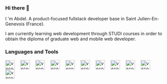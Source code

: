 ### Hi there 👋

I 'm Abdel. A product-focused fullstack developer base in Saint Julien-En-Genevois (France).

I am currently learning web development through STUDI courses in order to obtain the diploma of graduate web and mobile web developer.

### Languages and Tools
<img align="left" alt="vscode icon" width="30px" src="https://cdn.jsdelivr.net/gh/devicons/devicon/icons/html5/html5-original.svg" style="padding-right:15px;" />
<img align="left" alt="vscode icon" width="30px" src="https://cdn.jsdelivr.net/gh/devicons/devicon/icons/css3/css3-original.svg" style="padding-right:15px;" />
<img align="left" alt="vscode icon" width="30px" src="https://cdn.jsdelivr.net/gh/devicons/devicon/icons/sass/sass-original.svg" style="padding-right:15px;" />
<img align="left" alt="vscode icon" width="30px" src="https://cdn.jsdelivr.net/gh/devicons/devicon/icons/javascript/javascript-original.svg" style="padding-right:15px;" />
<img align="left" alt="vscode icon" width="30px" src="https://cdn.jsdelivr.net/gh/devicons/devicon/icons/php/php-original.svg" style="padding-right:15px;" />
<img align="left" alt="vscode icon" width="30px" src="https://cdn.jsdelivr.net/gh/devicons/devicon/icons/react/react-original.svg" style="padding-right:15px;" />
<img align="left" alt="vscode icon" width="30px" src="https://cdn.jsdelivr.net/gh/devicons/devicon/icons/angularjs/angularjs-original.svg" style="padding-right:15px;" />
<img align="left" alt="vscode icon" width="30px" src="https://cdn.jsdelivr.net/gh/devicons/devicon/icons/symfony/symfony-original.svg" style="padding-right:15px;" />
<img align="left" alt="vscode icon" width="30px" src="https://cdn.jsdelivr.net/gh/devicons/devicon/icons/vscode/vscode-original.svg" style="padding-right:15px;" />
<img align="left" alt="vscode icon" width="30px" src="https://cdn.jsdelivr.net/gh/devicons/devicon/icons/figma/figma-original.svg" style="padding-right:15px;" />
<img align="left" alt="vscode icon" width="30px" src="https://cdn.jsdelivr.net/gh/devicons/devicon/icons/github/github-original.svg" style="padding-right:15px;" />
<!--
**ABBA-74/ABBA-74** is a ✨ _special_ ✨ repository because its `README.md` (this file) appears on your GitHub profile.

Here are some ideas to get you started:

- 🔭 I’m currently working on ...
- 🌱 I’m currently learning ...
- 👯 I’m looking to collaborate on ...
- 🤔 I’m looking for help with ...
- 💬 Ask me about ...
- 📫 How to reach me: ...
- 😄 Pronouns: ...
- ⚡ Fun fact: ...
-->

<a target="_blank" href="https://github.com/ABBA-74">
  <img alt="Sergey's GitHub Stats" align="center" src="https://github-readme-stats.vercel.app/api/?username=ABBA-74&count_private=true&show_icons=true&theme=prussian&custom_title=GitHub%20Profile%20Summary&include_all_commits=true&hide_border=true&hide_rank=true" />
</a>

![GHstats](https://github-readme-stats.vercel.app/api?username=ABBA-74&how_icons=true)
